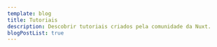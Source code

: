 ```yaml
---
template: blog
title: Tutoriais
description: Descobrir tutoriais criados pela comunidade da Nuxt.
blogPostList: true
---
```

